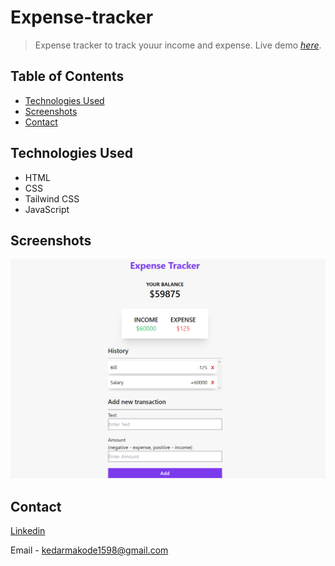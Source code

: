 # Expense-tracker
> Expense tracker to track youur income and expense.
> Live demo [_here_](https://expense-tracker-tan-alpha.vercel.app/).

## Table of Contents
* [Technologies Used](#technologies-used)
* [Screenshots](#screenshots)
* [Contact](#contact)


## Technologies Used
- HTML
- CSS
- Tailwind CSS
- JavaScript


## Screenshots
![Example screenshot](./assets/ss.png)




## Contact

[Linkedin](https://www.linkedin.com/in/kedar-makode-9833321ab)

Email - kedarmakode1598@gmail.com
